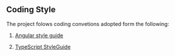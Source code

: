 ## Coding Style

The project folows coding convetions adopted form the following:

1. [Angular style guide](https://angular.io/guide/styleguide)

2. [TypeScript StyleGuide](tsguide.md)
